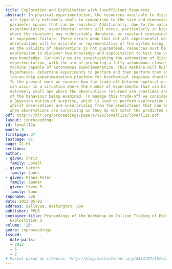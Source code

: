 ```yaml
---
title: Exploration and Exploitation with Insufficient Resources
abstract: In physical experimentation, the resources available to discover new knowledge
  are typically extremely small in comparison to the size and dimensionality of the
  parameter spaces that can be searched. Additionally, due to the nature of physical
  experimentation, experimental errors will occur, particularly in biochemical experimentation
  where the reactants may undetectably denature, or reactant contamination could occur
  or equipment failure. These errors mean that not all experimental measurements and
  observations will be accurate or representative of the system being investigated.
  As the validity of observations is not guaranteed, resources must be split between
  exploration to discover new knowledge and exploitation to test the validity of the
  new knowledge. Currently we are investigating the automation of discovery in physical
  experimentation, with the aim of producing a fully autonomous closed-loop robotic
  machine capable of autonomous experimentation. This machine will build and evaluate
  hypotheses, determine experiments to perform and then perform them on an automated
  lab-on-chip experimentation platform for biochemical response characterisation.
  In the present work we examine how the trade-off between exploration and exploitation
  can occur in a situation where the number of experiments that can be performed is
  extremely small and where the observations returned are sometimes erroneous or unrepresentative
  of the behaviour being examined. To manage this trade-off we consider the use of
  a Bayesian notion of surprise, which is used to perform exploration experiments
  whilst observations are unsurprising from the predictions that can be made and exploits
  when observations are surprising as they do not match the predicted response.
pdf: http://jmlr.org/proceedings/papers/v26/lovell12a/lovell12a.pdf
layout: inproceedings
id: lovell12a
month: 0
firstpage: 37
lastpage: 61
page: 37-61
sections: 
author:
- given: Chris
  family: Lovell
- given: Gareth
  family: Jones
- given: Klaus-Peter
  family: Zauner
- given: Steve R.
  family: Gunn
reponame: v26
date: 2012-05-02
address: Bellevue, Washington, USA
publisher: PMLR
container-title: Proceedings of the Workshop on On-line Trading of Exploration and
  Exploitation 2
volume: '26'
genre: inproceedings
issued:
  date-parts:
  - 2012
  - 5
  - 2
# Format based on citeproc: http://blog.martinfenner.org/2013/07/30/citeproc-yaml-for-bibliographies/
---
```

